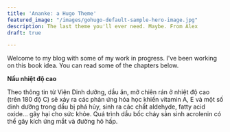 ```yaml
---
title: 'Ananke: a Hugo Theme'
featured_image: "/images/gohugo-default-sample-hero-image.jpg"
description: The last theme you'll ever need. Maybe. From Alex
draft: true

---
```

Welcome to my blog with some of my work in progress. I've been working on this book idea. You can read some of the chapters below.

**Nấu nhiệt độ cao**

Theo thông tin từ Viện Dinh dưỡng, dầu ăn, mỡ chiên rán ở nhiệt độ cao (trên 180 độ C) sẽ xảy ra các phản ứng hóa học khiến vitamin A, E và một số dinh dưỡng trong dầu bị phá hủy, sinh ra các chất aldehyde, fatty acid oxide... gây hại cho sức khỏe. Quá trình dầu bốc cháy sản sinh acrolenin có thể gây kích ứng mắt và đường hô hấp.
